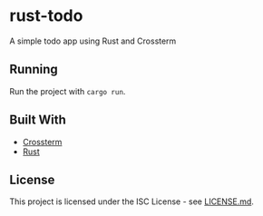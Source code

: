 # rust-todo
A simple todo app using Rust and Crossterm

## Running
Run the project with `cargo run`.

## Built With
- [Crossterm](https://crates.io/crates/crossterm)
- [Rust](https://www.rust-lang.org/)

## License
This project is licensed under the ISC License - see [LICENSE.md](LICENSE.md).
